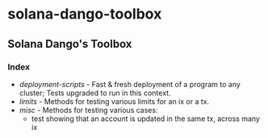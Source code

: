 # solana-dango-toolbox

## Solana Dango's Toolbox

### Index

- *deployment-scripts* - Fast & fresh deployment of a program to any cluster; Tests upgraded to run in this context.
- *limits* - Methods for testing various limits for an ix or a tx.
- *misc* - Methods for testing various cases:
  - test showing that an account is updated in the same tx, across many ix